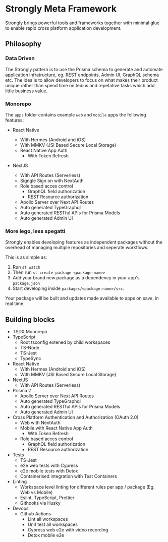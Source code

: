 # Strongly Meta Framework

Strongly brings powerful tools and frameworks together with minimal glue to enable rapid cross platform application development.

## Philosophy

### Data Driven

The Strongly pattern is to use the Prisma schema to generate and automate application infratructure, eg. REST endpoints, Admin UI, GraphQL schema etc.
The idea is to allow developers to focus on what makes their product unique rather than spend time on tedius and repetative tasks which add little business value.

### Monorepo

The `apps` folder contains example `web` and `mobile` apps the following features:

- React Native

  - With Hermes (Android and iOS)
  - With MMKV (JSI Based Secure Local Storage)
  - React Native App Auth
    - With Token Refresh

- NextJS
  - With API Routes (Serverless)
  - Signgle Sign on with NextAuth
  - Role based acces control
    - GraphQL field authorization
    - REST Resource authorization
  - Apollo Server over Next API Routes
  - Auto generated TypeGraphql
  - Auto generated RESTful APIs for Prisma Models
  - Auto generated Admin UI

### More lego, less spegatti

Strongly enables developing features as independent packages without the overhead of managing multiple repositories and seperate workflows.

This is as simple as:

1. Run `st watch`
2. Then run `st create package <package-name>`
3. Add your brand new package as a dependency in your app's `package.json`
4. Start developing inside `packages/<package-name>/src`.

Your package will be built and updates made available to apps on save, in real time.

## Building blocks

- TSDX Monorepo
- TypeScript
  - Root tsconfig extened by child workspaces
  - TS-Node
  - TS-Jest
  - TypeSync
- React Native
  - With Hermes (Android and iOS)
  - With MMKV (JSI Based Secure Local Storage)
- NextJS
  - With API Routes (Serverless)
- Prisma 2
  - Apollo Server over Next API Routes
  - Auto generated TypeGraphql
  - Auto generated RESTful APIs for Prisma Models
  - Auto generated Admin UI
- Cross Platform Authentication and Authorization (OAuth 2.0)
  - Web with NextAuth
  - Mobile with React Native App Auth
    - With Token Refresh
  - Role based acces control
    - GraphQL field authorization
    - REST Resource authorization
- Tests
  - TS-Jest
  - e2e web tests with Cypress
  - e2e mobile tests with Detox
  - Containerised integration with Test Containers
- Linting
  - Workspace level linting for different rules per app / package (Eg. Web vs Mobile)
  - Eslint, TypeScript, Prettier
  - Githooks via Husky
- Devops
  - Github Actions
    - Lint all workspaces
    - Unit test all workspaces
    - Cypress web e2e with video recording
    - Detox mobile e2e
